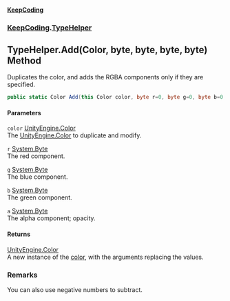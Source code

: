 #### [KeepCoding](index.md 'index')
### [KeepCoding](KeepCoding.md 'KeepCoding').[TypeHelper](TypeHelper.md 'KeepCoding.TypeHelper')
## TypeHelper.Add(Color, byte, byte, byte, byte) Method
Duplicates the color, and adds the RGBA components only if they are specified.  
```csharp
public static Color Add(this Color color, byte r=0, byte g=0, byte b=0, byte a=0);
```
#### Parameters
<a name='KeepCoding.TypeHelper.Add(Color.byte.byte.byte.byte).color'></a>
`color` [UnityEngine.Color](https://docs.microsoft.com/en-us/dotnet/api/UnityEngine.Color 'UnityEngine.Color')  
The [UnityEngine.Color](https://docs.microsoft.com/en-us/dotnet/api/UnityEngine.Color 'UnityEngine.Color') to duplicate and modify.
  
<a name='KeepCoding.TypeHelper.Add(Color.byte.byte.byte.byte).r'></a>
`r` [System.Byte](https://docs.microsoft.com/en-us/dotnet/api/System.Byte 'System.Byte')  
The red component.
  
<a name='KeepCoding.TypeHelper.Add(Color.byte.byte.byte.byte).g'></a>
`g` [System.Byte](https://docs.microsoft.com/en-us/dotnet/api/System.Byte 'System.Byte')  
The blue component.
  
<a name='KeepCoding.TypeHelper.Add(Color.byte.byte.byte.byte).b'></a>
`b` [System.Byte](https://docs.microsoft.com/en-us/dotnet/api/System.Byte 'System.Byte')  
The green component.
  
<a name='KeepCoding.TypeHelper.Add(Color.byte.byte.byte.byte).a'></a>
`a` [System.Byte](https://docs.microsoft.com/en-us/dotnet/api/System.Byte 'System.Byte')  
The alpha component; opacity.
  
#### Returns
[UnityEngine.Color](https://docs.microsoft.com/en-us/dotnet/api/UnityEngine.Color 'UnityEngine.Color')  
A new instance of the [color](TypeHelper.Add.TM0V2.i603FiH0EJj6MjiQ.md#KeepCoding.TypeHelper.Add(Color.byte.byte.byte.byte).color 'KeepCoding.TypeHelper.Add(Color, byte, byte, byte, byte).color'), with the arguments replacing the values.
### Remarks
You can also use negative numbers to subtract.  
